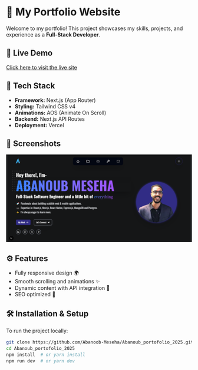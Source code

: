 # 🚀 My Portfolio Website  

Welcome to my portfolio! This project showcases my skills, projects, and experience as a **Full-Stack Developer**.  

## 🔗 Live Demo  
[Click here to visit the live site](https://abanoub-portofolio-2025.vercel.app/)  

## 📂 Tech Stack  
- **Framework:** Next.js (App Router)  
- **Styling:** Tailwind CSS v4  
- **Animations:** AOS (Animate On Scroll)  
- **Backend:** Next.js API Routes  
- **Deployment:** Vercel  

## 📸 Screenshots  
<!-- Add screenshots here if available -->
<img src="./public/projects_imgs/portofolio_project.png" alt="Portfolio Screenshot" width="800"/>

## ⚙️ Features  
- Fully responsive design 🌍  
- Smooth scrolling and animations ✨  
- Dynamic content with API integration 🔗  
- SEO optimized 🚀  

## 🛠 Installation & Setup  
To run the project locally:  

```bash
git clone https://github.com/Abanoob-Meseha/Abanoub_portofolio_2025.git  
cd Abanoub_portofolio_2025  
npm install  # or yarn install  
npm run dev  # or yarn dev  
